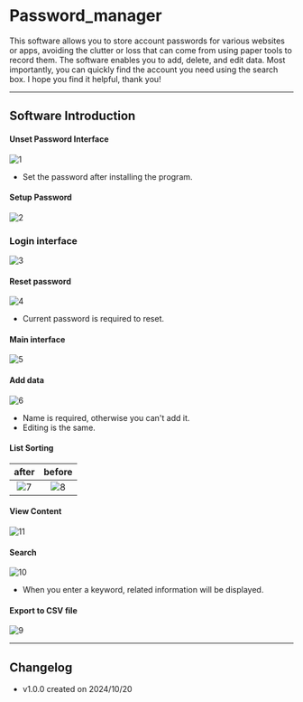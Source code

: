 # Password_manager

This software allows you to store account passwords for various websites or apps, avoiding the clutter or loss that can come from using paper tools to record them. The software enables you to add, delete, and edit data. Most importantly, you can quickly find the account you need using the search box. I hope you find it helpful, thank you!

- - -

## Software Introduction

#### Unset Password Interface
![1](/README圖片/1.png)
* Set the password after installing the program.

#### Setup Password
![2](/README圖片/2.png)

### Login interface
![3](/README圖片/3.png)

#### Reset password
![4](/README圖片/4.png)
* Current password is required to reset.

#### Main interface
![5](/README圖片/5.png)

#### Add data
![6](/README圖片/6.png)
* Name is required, otherwise you can't add it.
* Editing is the same.

#### List Sorting
| after | before |
| :------: | :------: |
| ![7](/README圖片/7.png) | ![8](/README圖片/8.png) |

#### View Content
![11](/README圖片/11.png)

#### Search
![10](/README圖片/10.png)
* When you enter a keyword, related information will be displayed.

#### Export to CSV file
![9](/README圖片/9.png)

- - -

## Changelog

* v1.0.0 created on 2024/10/20